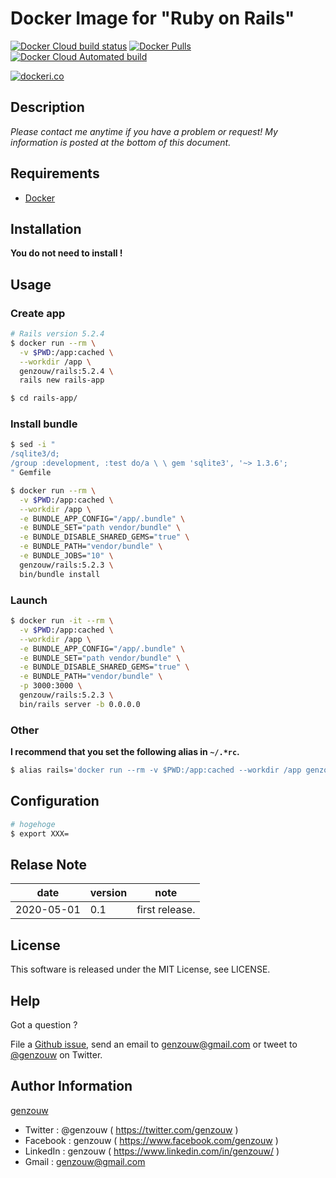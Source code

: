 # Docker Image for "Ruby on Rails"

[![Docker Cloud build status](https://img.shields.io/docker/cloud/build/genzouw/rails?style=for-the-badge)](https://hub.docker.com/r/genzouw/rails/)
[![Docker Pulls](https://img.shields.io/docker/pulls/genzouw/rails.svg?style=for-the-badge)](https://hub.docker.com/r/genzouw/rails/)
[![Docker Cloud Automated build](https://img.shields.io/docker/cloud/automated/genzouw/rails.svg?style=for-the-badge)](https://hub.docker.com/r/genzouw/rails/)


[![dockeri.co](https://dockeri.co/image/genzouw/rails)](https://hub.docker.com/r/genzouw/rails)

## Description

*Please contact me anytime if you have a problem or request! My information is posted at the bottom of this document.*

## Requirements

* [Docker](https://www.docker.com/)

## Installation

**You do not need to install !**

## Usage

### Create app

```bash
# Rails version 5.2.4
$ docker run --rm \
  -v $PWD:/app:cached \
  --workdir /app \
  genzouw/rails:5.2.4 \
  rails new rails-app

$ cd rails-app/
```

### Install bundle

```bash
$ sed -i "
/sqlite3/d;
/group :development, :test do/a \ \ gem 'sqlite3', '~> 1.3.6';
" Gemfile

$ docker run --rm \
  -v $PWD:/app:cached \
  --workdir /app \
  -e BUNDLE_APP_CONFIG="/app/.bundle" \
  -e BUNDLE_SET="path vendor/bundle" \
  -e BUNDLE_DISABLE_SHARED_GEMS="true" \
  -e BUNDLE_PATH="vendor/bundle" \
  -e BUNDLE_JOBS="10" \
  genzouw/rails:5.2.3 \
  bin/bundle install
```

### Launch

```bash
$ docker run -it --rm \
  -v $PWD:/app:cached \
  --workdir /app \
  -e BUNDLE_APP_CONFIG="/app/.bundle" \
  -e BUNDLE_SET="path vendor/bundle" \
  -e BUNDLE_DISABLE_SHARED_GEMS="true" \
  -e BUNDLE_PATH="vendor/bundle" \
  -p 3000:3000 \
  genzouw/rails:5.2.3 \
  bin/rails server -b 0.0.0.0
```

### Other

**I recommend that you set the following alias in `~/.*rc`.**

```bash
$ alias rails='docker run --rm -v $PWD:/app:cached --workdir /app genzouw/rails:5.2.4 rails'
```

## Configuration

```bash
# hogehoge
$ export XXX=
```

## Relase Note

|date      |version|note          |
|---       |---    |---           |
|2020-05-01|0.1    |first release.|


## License

This software is released under the MIT License, see LICENSE.


## Help

Got a question ?

File a [Github issue](https://github.com/genzouw/rails/issues), send an email to [genzouw@gmail.com](mailto:genzouw@gmail.com) or tweet to [@genzouw](https://twitter.com/genzouw) on Twitter.

## Author Information

[genzouw](https://genzouw.com)

* Twitter   : @genzouw ( https://twitter.com/genzouw )
* Facebook  : genzouw ( https://www.facebook.com/genzouw )
* LinkedIn  : genzouw ( https://www.linkedin.com/in/genzouw/ )
* Gmail     : genzouw@gmail.com

